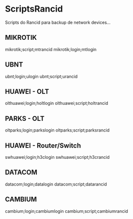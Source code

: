 # ScriptsRancid

Scripts do Rancid para backup de network devices...


## MIKROTIK 
mikrotik;script;mtrancid
mikrotik;login;mtlogin

## UBNT 
ubnt;login;ulogin
ubnt;script;urancid

## HUAWEI - OLT
olthuawei;login;holtlogin
olthuawei;script;holtrancid

## PARKS - OLT 
oltparks;login;parkslogin
oltparks;script;parksrancid

## HUAWEI - Router/Switch
swhuawei;login;h3clogin
swhuawei;script;h3crancid

## DATACOM 
datacom;login;datalogin
datacom;script;datarancid

## CAMBIUM
cambium;login;cambiumlogin
cambium;script;cambiumrancid



